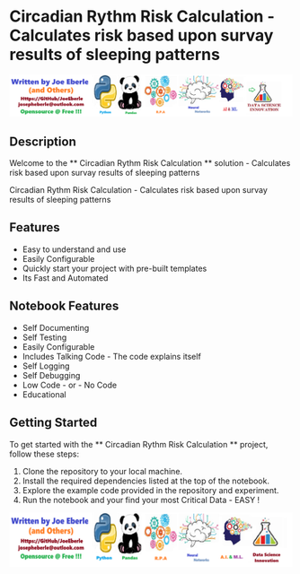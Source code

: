 # Circadian Rythm Risk Calculation - Calculates risk based upon survay results of sleeping patterns 

![Code Logo](code.png)

## Description

Welcome to the ** Circadian Rythm Risk Calculation ** solution - Calculates risk based upon survay results of sleeping patterns 


Circadian Rythm Risk Calculation - Calculates risk based upon survay results of sleeping patterns 

## Features

- Easy to understand and use  
- Easily Configurable 
- Quickly start your project with pre-built templates
- Its Fast and Automated


## Notebook Features

- Self Documenting 
- Self Testing 
- Easily Configurable
- Includes Talking Code - The code explains itself
- Self Logging 
- Self Debugging 
- Low Code - or - No Code
- Educational 

## Getting Started

To get started with the ** Circadian Rythm Risk Calculation ** project, follow these steps:

1. Clone the repository to your local machine.
2. Install the required dependencies listed at the top of the notebook.
3. Explore the example code provided in the repository and experiment.
4. Run the notebook and your find your most Critical Data - EASY !

![Code Logo](developer.png)

 




